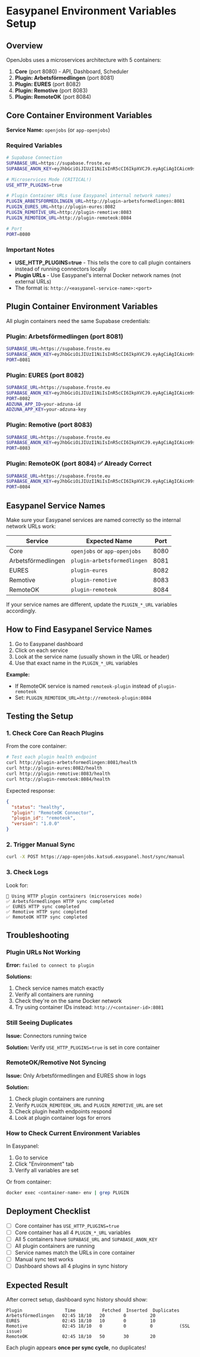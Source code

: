 # Easypanel Environment Variables Setup

## Overview

OpenJobs uses a microservices architecture with 5 containers:
1. **Core** (port 8080) - API, Dashboard, Scheduler
2. **Plugin: Arbetsförmedlingen** (port 8081)
3. **Plugin: EURES** (port 8082)
4. **Plugin: Remotive** (port 8083)
5. **Plugin: RemoteOK** (port 8084)

## Core Container Environment Variables

**Service Name:** `openjobs` (or `app-openjobs`)

### Required Variables

```bash
# Supabase Connection
SUPABASE_URL=https://supabase.froste.eu
SUPABASE_ANON_KEY=eyJhbGciOiJIUzI1NiIsInR5cCI6IkpXVCJ9.eyAgCiAgICAicm9sZSI6ICJhbm9uIiwKICAgICJpc3MiOiAic3VwYWJhc2UtZGVtbyIsCiAgICAiaWF0IjogMTY0MTc2OTIwMCwKICAgICJleHAiOiAxNzk5NTM1NjAwCn0.dc_X5iR_VP_qT0zsiyj_I_OZ2T9FtRU2BBNWN8Bu4GE

# Microservices Mode (CRITICAL!)
USE_HTTP_PLUGINS=true

# Plugin Container URLs (use Easypanel internal network names)
PLUGIN_ARBETSFORMEDLINGEN_URL=http://plugin-arbetsformedlingen:8081
PLUGIN_EURES_URL=http://plugin-eures:8082
PLUGIN_REMOTIVE_URL=http://plugin-remotive:8083
PLUGIN_REMOTEOK_URL=http://plugin-remoteok:8084

# Port
PORT=8080
```

### Important Notes

- **USE_HTTP_PLUGINS=true** - This tells the core to call plugin containers instead of running connectors locally
- **Plugin URLs** - Use Easypanel's internal Docker network names (not external URLs)
- The format is: `http://<easypanel-service-name>:<port>`

## Plugin Container Environment Variables

All plugin containers need the same Supabase credentials:

### Plugin: Arbetsförmedlingen (port 8081)

```bash
SUPABASE_URL=https://supabase.froste.eu
SUPABASE_ANON_KEY=eyJhbGciOiJIUzI1NiIsInR5cCI6IkpXVCJ9.eyAgCiAgICAicm9sZSI6ICJhbm9uIiwKICAgICJpc3MiOiAic3VwYWJhc2UtZGVtbyIsCiAgICAiaWF0IjogMTY0MTc2OTIwMCwKICAgICJleHAiOiAxNzk5NTM1NjAwCn0.dc_X5iR_VP_qT0zsiyj_I_OZ2T9FtRU2BBNWN8Bu4GE
PORT=8081
```

### Plugin: EURES (port 8082)

```bash
SUPABASE_URL=https://supabase.froste.eu
SUPABASE_ANON_KEY=eyJhbGciOiJIUzI1NiIsInR5cCI6IkpXVCJ9.eyAgCiAgICAicm9sZSI6ICJhbm9uIiwKICAgICJpc3MiOiAic3VwYWJhc2UtZGVtbyIsCiAgICAiaWF0IjogMTY0MTc2OTIwMCwKICAgICJleHAiOiAxNzk5NTM1NjAwCn0.dc_X5iR_VP_qT0zsiyj_I_OZ2T9FtRU2BBNWN8Bu4GE
PORT=8082
ADZUNA_APP_ID=your-adzuna-id
ADZUNA_APP_KEY=your-adzuna-key
```

### Plugin: Remotive (port 8083)

```bash
SUPABASE_URL=https://supabase.froste.eu
SUPABASE_ANON_KEY=eyJhbGciOiJIUzI1NiIsInR5cCI6IkpXVCJ9.eyAgCiAgICAicm9sZSI6ICJhbm9uIiwKICAgICJpc3MiOiAic3VwYWJhc2UtZGVtbyIsCiAgICAiaWF0IjogMTY0MTc2OTIwMCwKICAgICJleHAiOiAxNzk5NTM1NjAwCn0.dc_X5iR_VP_qT0zsiyj_I_OZ2T9FtRU2BBNWN8Bu4GE
PORT=8083
```

### Plugin: RemoteOK (port 8084) ✅ Already Correct

```bash
SUPABASE_URL=https://supabase.froste.eu
SUPABASE_ANON_KEY=eyJhbGciOiJIUzI1NiIsInR5cCI6IkpXVCJ9.eyAgCiAgICAicm9sZSI6ICJhbm9uIiwKICAgICJpc3MiOiAic3VwYWJhc2UtZGVtbyIsCiAgICAiaWF0IjogMTY0MTc2OTIwMCwKICAgICJleHAiOiAxNzk5NTM1NjAwCn0.dc_X5iR_VP_qT0zsiyj_I_OZ2T9FtRU2BBNWN8Bu4GE
PORT=8084
```

## Easypanel Service Names

Make sure your Easypanel services are named correctly so the internal network URLs work:

| Service | Expected Name | Port |
|---------|--------------|------|
| Core | `openjobs` or `app-openjobs` | 8080 |
| Arbetsförmedlingen | `plugin-arbetsformedlingen` | 8081 |
| EURES | `plugin-eures` | 8082 |
| Remotive | `plugin-remotive` | 8083 |
| RemoteOK | `plugin-remoteok` | 8084 |

If your service names are different, update the `PLUGIN_*_URL` variables accordingly.

## How to Find Easypanel Service Names

1. Go to Easypanel dashboard
2. Click on each service
3. Look at the service name (usually shown in the URL or header)
4. Use that exact name in the `PLUGIN_*_URL` variables

**Example:**
- If RemoteOK service is named `remoteok-plugin` instead of `plugin-remoteok`
- Set: `PLUGIN_REMOTEOK_URL=http://remoteok-plugin:8084`

## Testing the Setup

### 1. Check Core Can Reach Plugins

From the core container:

```bash
# Test each plugin health endpoint
curl http://plugin-arbetsformedlingen:8081/health
curl http://plugin-eures:8082/health
curl http://plugin-remotive:8083/health
curl http://plugin-remoteok:8084/health
```

Expected response:
```json
{
  "status": "healthy",
  "plugin": "RemoteOK Connector",
  "plugin_id": "remoteok",
  "version": "1.0.0"
}
```

### 2. Trigger Manual Sync

```bash
curl -X POST https://app-openjobs.katsu6.easypanel.host/sync/manual
```

### 3. Check Logs

Look for:
```
🔌 Using HTTP plugin containers (microservices mode)
✅ Arbetsförmedlingen HTTP sync completed
✅ EURES HTTP sync completed
✅ Remotive HTTP sync completed
✅ RemoteOK HTTP sync completed
```

## Troubleshooting

### Plugin URLs Not Working

**Error:** `failed to connect to plugin`

**Solutions:**
1. Check service names match exactly
2. Verify all containers are running
3. Check they're on the same Docker network
4. Try using container IDs instead: `http://<container-id>:8081`

### Still Seeing Duplicates

**Issue:** Connectors running twice

**Solution:** Verify `USE_HTTP_PLUGINS=true` is set in core container

### RemoteOK/Remotive Not Syncing

**Issue:** Only Arbetsförmedlingen and EURES show in logs

**Solution:** 
1. Check plugin containers are running
2. Verify `PLUGIN_REMOTEOK_URL` and `PLUGIN_REMOTIVE_URL` are set
3. Check plugin health endpoints respond
4. Look at plugin container logs for errors

### How to Check Current Environment Variables

In Easypanel:
1. Go to service
2. Click "Environment" tab
3. Verify all variables are set

Or from container:
```bash
docker exec <container-name> env | grep PLUGIN
```

## Deployment Checklist

- [ ] Core container has `USE_HTTP_PLUGINS=true`
- [ ] Core container has all 4 `PLUGIN_*_URL` variables
- [ ] All 5 containers have `SUPABASE_URL` and `SUPABASE_ANON_KEY`
- [ ] All plugin containers are running
- [ ] Service names match the URLs in core container
- [ ] Manual sync test works
- [ ] Dashboard shows all 4 plugins in sync history

## Expected Result

After correct setup, dashboard sync history should show:

```
Plugin                Time          Fetched  Inserted  Duplicates
Arbetsförmedlingen   02:45 18/10   20       0         20
EURES                02:45 18/10   10       0         10
Remotive             02:45 18/10   0        0         0          (SSL issue)
RemoteOK             02:45 18/10   50       30        20
```

Each plugin appears **once per sync cycle**, no duplicates!
